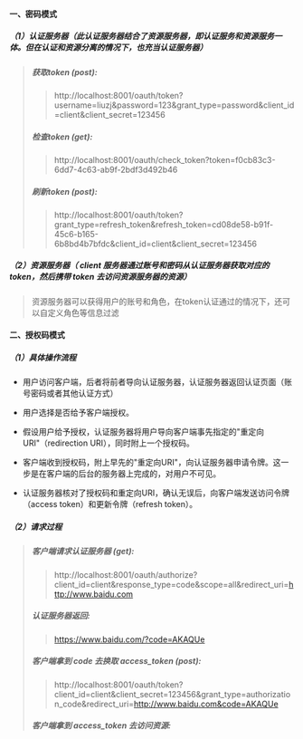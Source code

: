 #### 一、密码模式
##### （1）认证服务器（此认证服务器结合了资源服务器，即认证服务和资源服务一体。但在认证和资源分离的情况下，也充当认证服务器）
> ##### 获取token (post): 
>> http://localhost:8001/oauth/token?username=liuzj&password=123&grant_type=password&client_id=client&client_secret=123456
> ##### 检查token (get): 
>> http://localhost:8001/oauth/check_token?token=f0cb83c3-6dd7-4c63-ab9f-2bdf3d492b46
> ##### 刷新token (post):
>> http://localhost:8001/oauth/token?grant_type=refresh_token&refresh_token=cd08de58-b91f-45c6-b165-6b8bd4b7bfdc&client_id=client&client_secret=123456

##### （2）资源服务器（ client 服务器通过账号和密码从认证服务器获取对应的token，然后携带 token 去访问资源服务器的资源）
> 资源服务器可以获得用户的账号和角色，在token认证通过的情况下，还可以自定义角色等信息过滤

#### 二、授权码模式
##### （1）具体操作流程
- 用户访问客户端，后者将前者导向认证服务器，认证服务器返回认证页面（账号密码或者其他认证方式）

- 用户选择是否给予客户端授权。

- 假设用户给予授权，认证服务器将用户导向客户端事先指定的"重定向URI"（redirection URI），同时附上一个授权码。

- 客户端收到授权码，附上早先的"重定向URI"，向认证服务器申请令牌。这一步是在客户端的后台的服务器上完成的，对用户不可见。

- 认证服务器核对了授权码和重定向URI，确认无误后，向客户端发送访问令牌（access token）和更新令牌（refresh token）。
##### （2）请求过程
> ##### 客户端请求认证服务器 (get): 
>> http://localhost:8001/oauth/authorize?client_id=client&response_type=code&scope=all&redirect_uri=http://www.baidu.com
> ##### 认证服务器返回:
>> https://www.baidu.com/?code=AKAQUe
> ##### 客户端拿到 code 去换取 access_token (post):
>> http://localhost:8001/oauth/token?client_id=client&client_secret=123456&grant_type=authorization_code&redirect_uri=http://www.baidu.com&code=AKAQUe
> ##### 客户端拿到 access_token 去访问资源: